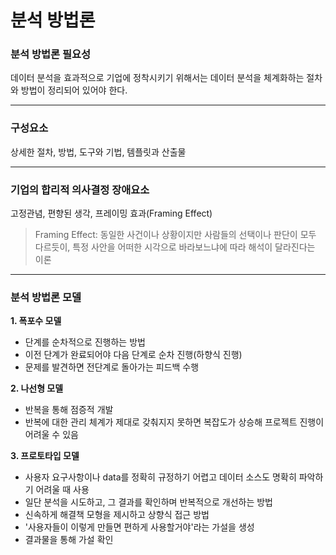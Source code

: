 # 분석 방법론



### 분석 방법론 필요성

 데이터 분석을 효과적으로 기업에 정착시키기 위해서는 데이터 분석을 체계화하는 절차와 방법이 정리되어 있어야 한다.



---



### 구성요소

상세한 절차, 방법, 도구와 기법, 템플릿과 산출물



---



### 기업의 합리적 의사결정 장애요소

고정관념, 편향된 생각, 프레이밍 효과(Framing Effect)

> Framing Effect: 동일한 사건이나 상황이지만 사람들의 선택이나 판단이 모두 다르듯이, 특정 사안을 어떠한 시각으로 바라보느냐에 따라 해석이 달라진다는 이론



---



### 분석 방법론 모델

**1. 폭포수 모델**
   - 단계를 순차적으로 진행하는 방법
   - 이전 단계가 완료되어야 다음 단계로 순차 진행(하향식 진행)
   - 문제를 발견하면 전단계로 돌아가는 피드백 수행



**2. 나선형 모델**
   - 반복을 통해 점증적 개발
   - 반복에 대한 관리 체계가 제대로 갖춰지지 못하면 복잡도가 상승해 프로젝트 진행이 어려울 수 있음



**3. 프로토타입 모델**
   - 사용자 요구사항이나 data를 정확히 규정하기 어렵고 데이터 소스도 명확히 파악하기 어려울 때 사용
   - 일단 분석을 시도하고, 그 결과를 확인하며 반복적으로 개선하는 방법
   - 신속하게 해결책 모형을 제시하고 상향식 접근 방법
   - '사용자들이 이렇게 만들면 편하게 사용할거야'라는 가설을 생성
   - 결과물을 통해 가설 확인

